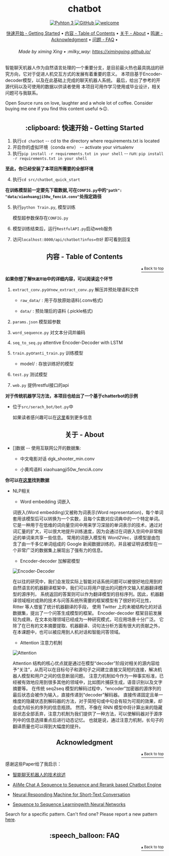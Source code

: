 <h1 id="chatbot" align="center">chatbot</h1>

<p align="center">
    <a href="https://www.python.org/">
        <img src="https://img.shields.io/badge/python-3.5%20%7C%203.6%20%7C%203.7-blue" alt="Pyhton 3">
    </a>
    <a href="http://www.apache.org/licenses/">
        <img src="https://img.shields.io/badge/license-Apache-blue" alt="GitHub">
    </a>
    <a href="https://github.com/ximingxing/Machine-Learning-in-Action/pulls">
        <img src="https://img.shields.io/static/v1.svg?label=Contributions&message=Welcome&color=0059b3&style=flat-square" alt="welcome">
    </a>
</p>

<p align="center">
    <a href="#clipboard-getting-started">快速开始 - Getting Started</a> •
    <a href="#table-of-contents">内容 - Table of Contents</a> •
    <a href="#about">关于 - About</a> •
    <a href="#acknowledgment">鸣谢 - Acknowledgment</a> •
    <a href="#speech_balloon-faq">问题 - FAQ</a> •
</p>

<h6 align="center">Made by ximing Xing • :milky_way: 
<a href="https://ximingxing.github.io/">https://ximingxing.github.io/</a>
</h6>

智能聊天机器人作为自然语言处理的一个重要分支，是目前最火热也最具挑战的研究方向，它对于促进人机交互方式的发展有着重要的意义。
本项目基于Encoder-decoder模型，以及在此基础上完成的聊天机器人系统。
最后，给出了参考的开源代码以及可使用的数据以供读者使用 
本项目可用作学习使用或毕业设计，相关问题可与我联系。

Open Source runs on love, laughter and a whole lot of coffee. 
Consider buying me one if you find this content useful ☕️😉.

<h2 align="center">:clipboard: 快速开始 - Getting Started</h2>

1. 执行`cd chatbot` -- cd to the directory where requirements.txt is located
2. 开启你的虚拟环境（conda env） -- activate your virtualenv
3. 执行`pip install -r requirements.txt in your shell` -- run:  `pip install -r requirements.txt in your shell`

**至此，你已经安装了本项目所需要的全部环境**

4. 执行`cd src/chatbot_quick_start`

**在训练模型前一定要先下载数据,可在`CONFIG.py`中的`"path": "data/xiaohuangji50w_fenciA.conv"`处指定路径**

5. 执行`python Train.py`, 模型训练

    模型超参数保存在`CONFIG.py`

6. 模型训练结束后，运行`RestfulAPI.py`启动web服务

7. 访问`localhost:8000/api/chatbot?infos=你好` 即可看到回复   

<h2 align="center">内容 - Table of Contents</h2>
<p align="right"><a href="#chatbot"><sup>▴ Back to top</sup></a></p>

**如果你想了解`快速开始`中的详细内容，可以阅读这个环节**

1. `extract_conv.py`or`new_extract_conv.py` 解压并预处理语料文件

    * `raw_data/` : 用于存放原始语料(.conv格式)
    
    * `data/` : 预处理后的语料 (.pickle格式)
    
2. `params.json` 模型超参数

3. `word_sequence.py` 对文本分词并编码

4. `seq_to_seq.py` attentive Encoder-Decoder with LSTM

5. `train.py`or`anti_train.py` 训练模型

    * model/ : 存放训练好的模型
    
6. `test.py` 测试模型    

7. `web.py` 提供restful接口的api

**对于传统机器学习方法，本项目也给出了一个基于chatterbot的示例**

* 位于`src/serach_bot/bot.py`中

    如果读者感兴趣可以在[这里](https://chatterbot.readthedocs.io/en/stable/setup.html)看到更多信息

<h2 align="center">关于 - About</h2>

* []数据 -- 使用互联网公开的数据集:

    * 中文电影对话 dgk_shooter_min.conv
    
    * 小黄鸡语料 xiaohuangji50w_fenciA.conv
    
**你可以在[这里](https://github.com/candlewill/Dialog_Corpus)找到数据**

* NLP相关    
    
    * Word embedding 词嵌入
    
    词嵌入(Word embedding)又被称为词表示(Word representation)，每个单词套用该模型后可以转换为一个实数，且每个实数对应词典中的一个特定单词。
    它是一种用于在低维的词向量空间中用来学习深层的单词表示的技术，通过对词汇量的扩大，可以很大地提升训练速度，因为会通过在词嵌入空间中非常相近的单词来共享一些信息。
    常用的词嵌入模型有 Word2Vec，该模型是由包含了由一千多亿单词组成的 Google 新闻数据训练的，并且被证明该模型在一个非常广泛的数据集上展现出了强有力的信息。
    
    * Encoder-decoder 加解密模型
    
    ![Encoder-Decoder](https://github.com/learnmedicalcantsavecn/chatbot/blob/master/img/encoder-decoder.png)
    
    在以往的研究中，我们会发现实际上智能对话系统问题可以被很好地应用到的自然语言的机器翻译框架中，我们可以将用户提出的问题作文输入机器翻译模型的源序列，
    系统返回的答案则可以作为翻译模型的目标序列。因此，机器翻译领域相对成熟的技术与问答系统所需要的框架模型有了很好的可比性，Ritter 等人借鉴了统计机器翻译的手段，
    使用 Twitter 上的未被结构化的对话数据集，提出了一个问答生成模型的框架。
    Encoder-decoder 框架目前发展较为成熟，在文本处理领域已经成为一种研究模式，可应用场景十分广泛。
    它除了在已有的文本摘要提取、机器翻译、词句法分析方面有很大的贡献之外，在本课题中，也可以被应用到人机对话和智能问答领域。
    
    * Attention 注意力机制
    
    ![Attention](https://github.com/learnmedicalcantsavecn/chatbot/blob/master/img/attention.png)
    
    Attention 结构的核心优点就是通过在模型“decoder”阶段对相关的源内容给予“关注”，从而可以在目标句子和源句子之间建立直接又简短的连接，解决机器人模型和用户之间的信息断层问题。
    注意力机制如今作为一种事实标准，已经被有效地应用到很多其他的领域中，比如图片捕获生成，语音识别以及文字摘要等。
    在传统 seq2seq 模型的解码过程中，“encoder”加密器的源序列的最后状态会被作为输入，直接传递到“decoder”解码器。
    直接传递固定且单一维度的隐藏状态到解码器的方法，对于简短句或中句会有较为可观的效果，却会成为较长的序列的信息瓶颈。
    然而，不像在 RNN 模型中将计算出来的隐藏层状态全部丢弃，注意力机制为我们提供了一种方法，可以使解码器对于源序列中的信息选择重点后进行动态记忆。
    也就是说，通过注意力机制，长句子的翻译质量也可以得到大幅度的提升。
    

<h2 align="center">Acknowledgment</h2>
<p align="right"><a href="#chatbot"><sup>▴ Back to top</sup></a></p>

感谢这些Paper给了我启示：

* [智能聊天机器人的技术综述](https://github.com/ximingxing/chatbot/blob/master/paper/%E6%99%BA%E8%83%BD%E8%81%8A%E5%A4%A9%E6%9C%BA%E5%99%A8%E4%BA%BA%E7%9A%84%E6%8A%80%E6%9C%AF%E7%BB%BC%E8%BF%B0.pdf)

* [AliMe Chat A Sequence to Sequence and Rerank based Chatbot Engine](https://github.com/ximingxing/chatbot/blob/master/paper/AliMe%20Chat%20A%20Sequence%20to%20Sequence%20and%20Rerank%20based%20Chatbot%20Engine.pdf)

* [Neural Responding Machine for Short-Text Conversation](https://github.com/ximingxing/chatbot/blob/master/paper/Neural%20Responding%20Machine%20for%20Short-Text%20Conversation.pdf)

* [Sequence to Sequence Learningwith Neural Networks](https://github.com/ximingxing/chatbot/blob/master/paper/Sequence%20to%20Sequence%20Learningwith%20Neural%20Networks.pdf)

Search for a specific pattern. Can't find one? Please report a new pattern [here](https://github.com/ximingxing/chatbot/issues).

<h2 align="center">:speech_balloon: FAQ</h2>
<p align="right"><a href="#chatbot"><sup>▴ Back to top</sup></a></p>
